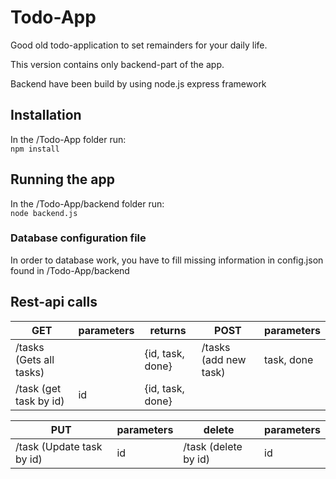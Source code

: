 # Todo-App
Good old todo-application to set remainders for your daily life.

This version contains only backend-part of the app.

Backend have been build by using node.js express framework

## Installation

In the /Todo-App folder run:  
`npm install`

## Running the app

In the /Todo-App/backend folder run:  
`node backend.js`

### Database configuration file
In order to database work, you have to fill missing information in config.json found in /Todo-App/backend


## Rest-api calls

GET | parameters|returns |POST| parameters 
------------ | ------------ | ------- | ----- | ---
/tasks (Gets all tasks)  |  | {id, task, done} | /tasks (add new task) | task, done                                                                                                                                                     
/task (get task by id) | id | {id, task, done} | |


PUT | parameters|delete| parameters 
------------ | ------------ | ------- | ----
/task (Update task by id)  | id | /task (delete by id) | id                                                                                                                                                     

